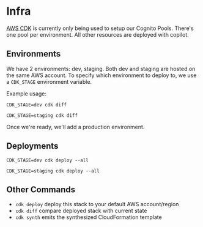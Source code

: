 # Infra

[AWS CDK](https://docs.aws.amazon.com/cdk/v2/guide/home.html) is currently only being used to setup our Cognito Pools. There's one pool per environment. All other resources are deployed with copilot.

## Environments

We have 2 environments: dev, staging. Both dev and staging are hosted on the same AWS account. To specify which environment to deploy to, we use a `CDK_STAGE` environment variable.

Example usage:

```
CDK_STAGE=dev cdk diff
```

```
CDK_STAGE=staging cdk diff
```

Once we're ready, we'll add a production environment.

## Deployments

```
CDK_STAGE=dev cdk deploy --all
```

```
CDK_STAGE=staging cdk deploy --all
```

## Other Commands

- `cdk deploy` deploy this stack to your default AWS account/region
- `cdk diff` compare deployed stack with current state
- `cdk synth` emits the synthesized CloudFormation template
